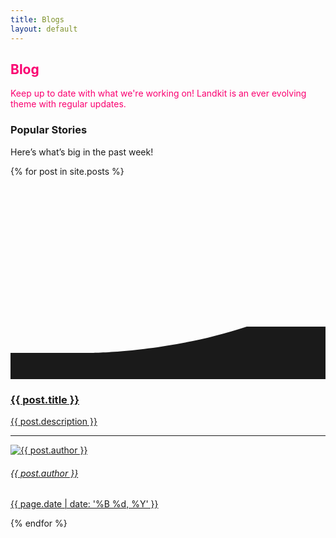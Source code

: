 ```yaml
---
title: Blogs
layout: default
---
```


<!-- WELCOME -->
<section data-jarallax data-speed=".8" class="py-10 py-md-14 bg-cover jarallax" style="background-image: url(/img/blog-header.png);">
  <div class="container">
    <div class="row justify-content-center">
      <div class="col-12 col-md-10 col-lg-7 text-center">
        <!-- Heading -->
        <h1 class="display-2 fw-bold" style="color:#fa0171">
          Blog
        </h1>
        <!-- Text -->
        <p class="lead mb-0" style="color:#fa0171">
          Keep up to date with what we're working on! Landkit is an ever evolving theme with regular updates.
        </p>
      </div>
    </div> <!-- / .row -->
  </div> <!-- / .container -->
</section>

<section class="pt-7 pt-md-10">
  <div class="container">
    <div class="row">
      <div class="col-12">
        <!-- Heading -->
        <h3 class="mb-0">
          Popular Stories
        </h3>
        <!-- Text -->
        <p class="mb-5 text-muted">
          Here’s what’s big in the past week!
        </p>
      </div>
    </div> <!-- / .row -->
    <div class="row">
      {% for post in site.posts %}
        <div class="col-12 col-md-6 d-flex">
          <!-- Card -->
          <div class="card mb-6 shadow-light-lg lift lift-lg">
            <!-- Image -->
            <a class="card-img-top" href="{{ post.url }}">
              <!-- Image -->
              <!-- <img src="{{ post.hero-img }}" alt="Blog header Weaviate {{ post.title }}" class="card-img-top" style="max-height: 240px;"> -->
              <div class="card-img-top" style="height:240px;background-image:url('{{ post.hero-img }}');background-size:cover;"></div>
              <!-- Shape -->
              <div class="position-relative">
                <div class="shape shape-bottom shape-fluid-x text-white">
                  <svg viewBox="0 0 2880 480" fill="none" xmlns="http://www.w3.org/2000/svg"><path fill-rule="evenodd" clip-rule="evenodd" d="M2160 0C1440 240 720 240 720 240H0v240h2880V0h-720z" fill="currentColor"></path></svg> 
                </div>
              </div>
            </a>
            <!-- Body -->
            <a class="card-body" href="{{ post.url }}">
              <!-- Heading -->
              <h3>
                {{ post.title }}
              </h3>
              <!-- Text -->
              <p class="mb-0 text-muted">
                {{ post.description }}
              </p>
            </a>
            <!-- Meta -->
            <a class="card-meta mt-auto" href="{{ post.url }}">
              <!-- Divider -->
              <hr class="card-meta-divider">
              <!-- Avatar -->
              <div class="avatar avatar-sm me-2">
                <img src="{{ post.author-img }}" alt="{{ post.author }}" class="avatar-img rounded-circle">
              </div>
              <!-- Author -->
              <h6 class="text-uppercase text-muted me-2 mb-0">
                {{ post.author }}
              </h6>
              <!-- Date -->
              <p class="h6 text-uppercase text-muted mb-0 ms-auto">
                <time datetime="{{ page.date | date: '%Y-%m-%d' }}">{{ page.date | date: '%B %d, %Y' }}</time>
              </p>
            </a>
          </div>
        </div>
      {% endfor %}
    </div> <!-- / .row -->
  </div> <!-- / .container -->
</section>